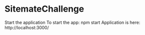 # SitemateChallenge

Start the application
    To start the app: npm start
    Application is here: http://localhost:3000/ 